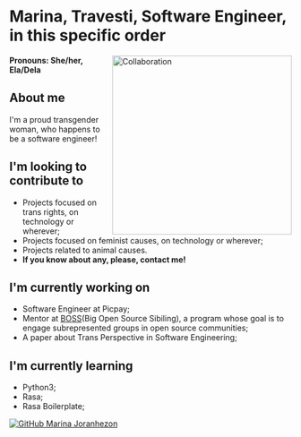 # Marina, Travesti, Software Engineer, in this specific order

<img align='right' alt="Collaboration" src="https://thumbs.gfycat.com/SpottedSmugBronco-max-1mb.gif" width="320"/>

<b>Pronouns: She/her, Ela/Dela</b>

## About me
I'm a proud transgender woman, who happens to be a software engineer!

## I'm looking to contribute to
- Projects focused on trans rights, on technology or wherever;
- Projects focused on feminist causes, on technology or wherever;
- Projects related to animal causes.
- <b>If you know about any, please, contact me!</b>

## I'm currently working on
- Software Engineer at Picpay;
- Mentor at [BOSS](https://github.com/BOSS-BigOpenSourceSibling)(Big Open Source Sibiling), a program whose goal is to engage subrepresented groups in open source communities;
- A paper about Trans Perspective in Software Engineering;

## I'm currently learning
- Python3;
- Rasa;
- Rasa Boilerplate;

[![GitHub Marina Joranhezon](https://img.shields.io/github/followers/joranhezon?label=follow&style=social)](https://github.com/joranhezon)
